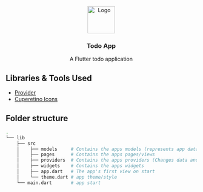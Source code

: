<p align="center">
  <a href="https://flutter.io/">
    <img src="https://diegolaballos.com/files/images/flutter-icon.jpg" alt="Logo" width=72 height=72>
  </a>

  <h3 align="center">Todo App</h3>

  <p align="center">
    A Flutter todo application
</p>


## Libraries & Tools Used

* [Provider](https://github.com/rrousselGit/provider)
* [Cuperetino Icons](https://github.com/flutter/cupertino_icons)

## Folder structure

```bash
.
└── lib
    ├── src
    │    ├── models     # Contains the apps models (represents app data)
    │    ├── pages      # Contains the apps pages/views
    │    ├── providers  # Contains the apps providers (Changes data and provides data)
    │    ├── widgets    # Contains the apps widgets
    │    ├── app.dart   # The app's first view on start
    │    └── theme.dart # app theme/style
    └── main.dart       # app start
```